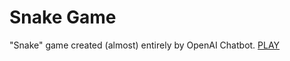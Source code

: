 # Snake Game

"Snake" game created (almost) entirely by OpenAI Chatbot. [PLAY](https://danielkita.github.io/snake-by-chatbot-openai/)